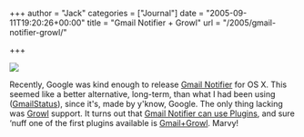 +++
author = "Jack"
categories = ["Journal"]
date = "2005-09-11T19:20:26+00:00"
title = "Gmail Notifier + Growl"
url = "/2005/gmail-notifier-growl/"

+++

![][1]

Recently, Google was kind enough to release [Gmail Notifier][2] for OS X. This seemed like a better alternative, long-term, than what I had been using ([GmailStatus][3]), since it's, made by y'know, Google. The only thing lacking was [Growl][4] support. It turns out that [Gmail Notifier can use Plugins][5], and sure &#8216;nuff one of the first plugins available is [Gmail+Growl][6]. Marvy!

 [1]: /files/gmailplusgrowl.png
 [2]: http://toolbar.google.com/gmail-helper/
 [3]: http://homepage.mac.com/carsten.guenther/GmailStatus/
 [4]: http://growl.info/
 [5]: http://googleblog.blogspot.com/2005/09/extras-for-your-mac-gmail-notifier.html
 [6]: http://www.wootest.net/gmailgrowl/